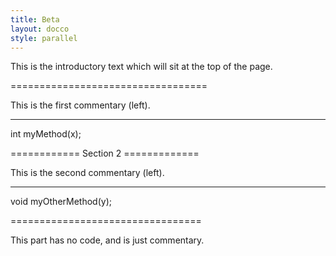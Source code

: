 ```yaml
---
title: Beta
layout: docco
style: parallel
---
```


This is the introductory text which will sit at the top of the page.




==================================

This is the first commentary (left).

---------------------------------

int myMethod(x);




============ Section 2 =============

This is the second commentary (left).

--------------------------------

void myOtherMethod(y);



=================================

This part has no code, and is just commentary.


